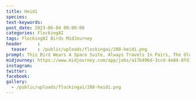 ```yaml
---
title: Heidi
species: 
text-keywords: 
post_date: 2023-06-04 00:00:00
categories: FlockingAI
tags: FlockingAI Birds MidJourney 
header      :
  teaser    : /public/uploads/flockingai/288-heidi.png
prompt: This Bird Wears A Space Suite, Always Travels In Pairs, The Old One And The Young One. When The Young One Reaches Adult Hood, It Creates Its Own Space Suite, Finds A Mate And Makes A New Baby To Follow It Around. Always Has Two Eggs, A Male And Female. Does Not Travel In Groups. Most Active During Sunrise And Sunset. A Bird From Mars As A Astronaut Silouette Looking At A Sunset. A Bird From Mars As A Astronaut Silouette Looking At A Sunset
midjourney: https://www.midjourney.com/app/jobs/a17b496d-3ccd-4e84-8fd1-0869e689febf
instagram: 
twitter: 
facebook: 
gallery: 
  - /public/uploads/flockingai/288-heidi.png
---
```



